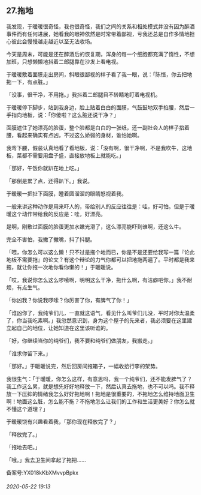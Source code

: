 ## 27.拖地
我发现，于暖暖很奇怪，我也很奇怪，我们之间的关系和相处模式并没有因为醉酒事件而有任何进展，她看我的眼神依然是时常带着鄙视，亏我还总是自作多情地担心彼此会慢慢越走越近以至无法收场。


今天是周末，可能是还在醉酒后的恢复期，浑身的每一个细胞都充满了惰性，不想加班，只想懒懒地抖着二郎腿靠在沙发上看电视。


于暖暖敷着面膜走出房间，斜眼很鄙视的样子看了我一眼，说：「陈恒，你去把地拖一下，有点脏。」


「没事，很干净，不用拖。」我抖着二郎腿目不转睛地盯着电视机。


于暖暖停下脚步，站到我身边，脸上贴着白白的面膜，气鼓鼓地双手掐腰，然后一手指向地板，说：「你傻啦？这么脏还说干净？」


面膜遮住了她漂亮的脸蛋，整个脸都是白白的一张纸，还一副社会人的样子掐着腰，看起来确实有点凶，不过这么娇弱的身材，谁怕她啊。


我弯下腰，假装认真地看了看地板，说：「没有啊，很干净啊，不是我吹牛，这地板，菜都不需要用盘子盛，直接放地板上就能吃。」


「那好，午饭你就趴在地上吃。」


「那倒是累了点，还得趴下。」我说。


于暖暖一把扯下面膜，瞪着圆溜溜的眼睛怒视着我。


一般来讲这种动作是用来吓人的，带给别人的反应往往是：哇，好可怕。但是于暖暖这个动作带给我的反应是：哇，好漂亮。


是啊，刚敷过面膜的脸蛋更加水嫩光滑了，这么漂亮能吓到谁啊，还这么牛。


完全不害怕，我撇了撇嘴，抖了抖腿。


「喂，你怎么可以这么懒！只不过是拖个地而已，你是不是还要给我写一篇『论此地板不需要拖』的论文？有这个辩论的力气你都可以把地拖两遍了。平时都是我来拖，就让你拖一次地你看你懒的！」于暖暖说。


「哎，我说你怎么这么啰嗦啊，明明这么干净，拖什么啊，有洁癖吧你。」我不耐烦，有点生气。


「你凶我？你说我啰嗦？你厉害了你，有脾气了你！」


「谁凶你了，我纯爷们儿，一直就这语气，看见什么叫爷们儿没，平时对你太温柔了，你当我吃素啊。」我忽然意识到，身为这个屋子的先来者，我必须要在这里建立起自己的地位，让她知道在这里该听谁的。


「好，你继续当你的纯爷们，我不要和纯爷们做朋友，我搬走。」


「谁求你留下来。」


「那好。」于暖暖说完，然后回房间拖箱子，一幅收拾行李的架势。


我很生气：「于暖暖，你怎么这样，有意思吗，我一个纯爷们，还不能发脾气了？我工作这么累，就是想先好好地释放一下，然后认真去拖地，也不可以吗。我不释放一下压抑的情绪我怎么好好拖地啊！拖地是很重要的，不拖地怎么维持地面卫生啊！地面这么脏，怎么能不拖？不拖地怎么让我们的工作和生活更美好？你怎么就不懂这个道理？」


于暖暖饶有兴趣看着我，「那你现在释放完了？」


「释放完了。」


「拖地去吧。」


「哦。」我去卫生间拿起了拖把……


备案号:YX018kKbXMvvpBpkx


###### 2020-05-22 19:13

